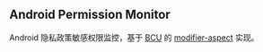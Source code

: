 ## Android Permission Monitor

Android 隐私政策敏感权限监控，基于 [BCU](https://github.com/Ysj001/BytecodeUtil) 的 [modifier-aspect](https://github.com/Ysj001/BytecodeUtil/blob/master/lib_modifier_aspect/README.md) 实现。



